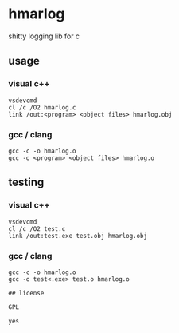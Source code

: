 # hmarlog

shitty logging lib for c

## usage

### visual c++
```console
vsdevcmd
cl /c /O2 hmarlog.c
link /out:<program> <object files> hmarlog.obj
```
### gcc / clang
```console
gcc -c -o hmarlog.o 
gcc -o <program> <object files> hmarlog.o
```

## testing
### visual c++
```console
vsdevcmd
cl /c /O2 test.c
link /out:test.exe test.obj hmarlog.obj
```
### gcc / clang
```console
gcc -c -o hmarlog.o 
gcc -o test<.exe> test.o hmarlog.o

## license

GPL

yes
